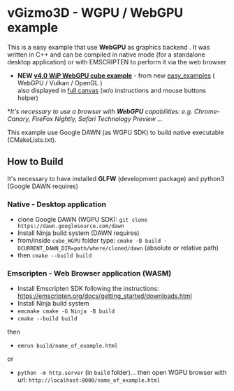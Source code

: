 # vGizmo3D - WGPU / WebGPU example

This is a easy example that use **WebGPU** as graphics backend .
It was written in C++ and can be compiled in native mode (for a standalone desktop application) or with EMSCRIPTEN to perform it via the web browser


- **NEW [v4.0 WiP **WebGPU** cube example](https://brutpitt.github.io/myRepos/imGuIZMO/example/WGPU/imguizmo_quat_wgpuCube.html)** - from new [easy_examples](https://github.com/BrutPitt/imGuIZMO.quat/tree/master/basic_examples) ( WebGPU / Vulkan / OpenGL )\
also displayed in [full canvas](https://brutpitt.github.io/myRepos/imGuIZMO/example/WGPU/imguizmo_quat_wgpuCube_full.html) (w/o instructions and mouse buttons helper)

**It's necessary to use a browser with **WebGPU** capabilities: e.g. Chrome-Canary, FireFox Nightly, Safari Technology Preview ...*

This example use Google DAWN (as WGPU SDK) to build native executable (CMakeLists.txt). 


## How to Build                 

It's necessary to have installed **GLFW** (development package) and python3 (Google DAWN requires)

### Native - Desktop application

- clone Google DAWN (WGPU SDK): `git clone https://dawn.googlesource.com/dawn`
- Install Ninja build system (DAWN requires)
- from/inside `cube_WGPU` folder type: `cmake -B build -DCURRENT_DAWN_DIR=path/where/cloned/dawn` (absolute or relative path) 
- then `cmake --build build`

### Emscripten - Web Browser application (WASM)

- Install Emscripten SDK following the instructions: https://emscripten.org/docs/getting_started/downloads.html
- Install Ninja build system 
- `emcmake cmake -G Ninja -B build`
- `cmake --build build`

then

- `emrun build/name_of_example.html`

or

- `python -m http.server` (in `build` folder)... then open WGPU browser with url: `http://localhost:8000/name_of_example.html`








